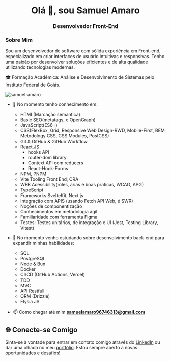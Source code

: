 <h1 align="center">Olá 👋, sou Samuel Amaro</h1>
<h3 align="center">Desenvolvedor Front-End</h3>

<h3>Sobre Mim</h4>

Sou um desenvolvedor de software com sólida experiência em Front-end, especializado em criar interfaces de usuário intuitivas e responsivas. Tenho uma paixão por desenvolver soluções eficientes e de alta qualidade utilizando tecnologias modernas.

🎓 Formação Acadêmica: Análise e Desenvolvimento de Sistemas pelo Instituto Federal de Goiás.

<p align="left"> <img src="https://komarev.com/ghpvc/?username=samuel-amaro&label=Profile%20views&color=0e75b6&style=flat" alt="samuel-amaro" /> </p>

- 🌱 No momento tenho conhecimento em:
  - HTML(Marcação semantica)
  - Basic SEO(metatags, e OpenGraph)
  - JavaScript(ES6+)
  - CSS(FlexBox, Grid, Responsive Web Design-RWD, Mobile-First, BEM Metodology CSS, CSS Modules, PostCSS)
  - Git & GitHub & GitHub Workflow
  - React.JS  
    - hooks API
    - router-dom library   
    - Context API com reducers
    - React-Hook-Forms
  - NPM, PNPM
  - Vite Tooling Front End, CRA
  - WEB Acessibility(roles, arias é boas praticas, WCAG, APG)
  - TypeScript
  - Frameworks SvelteKit, Next.js
  - Integração com APIS (usando Fetch API Web, é SWR)
  - Noções de componentização
  - Conhecimentos em metodologia ágil
  - Familiaridade com ferramenta Figma
  - Testes: Testes unitários, de integração e UI (Jest, Testing Library, Vitest)

- 🚧 No momento venho estudando sobre desenvolvimento back-end para expandir minhas habilidades:
  - SQL
  - PostgreSQL
  - Node & Bun
  - Docker
  - CI/CD (GitHub Actions, Vercel)
  - TDD
  - MVC
  - API Restfull
  - ORM (Drizzle)
  - Elysia JS
    
- 📫 Como chegar até mim **samuelamaro96746313@gmail.com**

## 🌐 Conecte-se Comigo

Sinta-se à vontade para entrar em contato comigo através do <a href="https://linkedin.com/in/samuel-amaro/" target="blank">LinkedIn</a> ou dar uma olhada no meu <a href="https://meu-portfolio-topaz-alpha.vercel.app/" target="_blank" rel="external" title="Portfolio/Curriculum">portfólio</a>. Estou sempre aberto a novas oportunidades e desafios!
